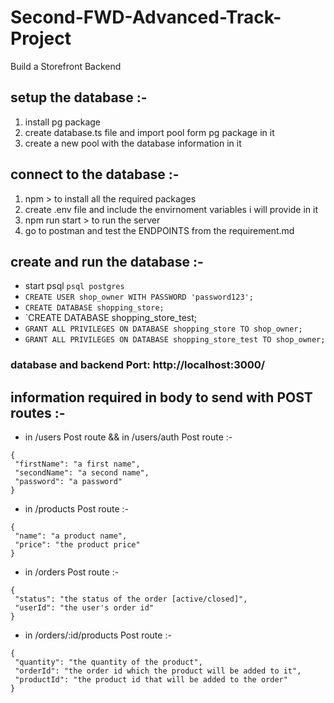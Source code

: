 # Second-FWD-Advanced-Track-Project

 Build a Storefront Backend
 
## setup the database :-
1. install pg package 
2. create database.ts file and import pool form pg package in it
3. create a new pool with the database information in it

## connect to the database :- 
1. npm > to install all the required packages
2. create .env file and include the envirnoment variables i will provide in it
3. npm run start > to run the server
4. go to postman and test the ENDPOINTS from the requirement.md

## create and run the database :-
- start psql `psql postgres`
- `CREATE USER shop_owner WITH PASSWORD 'password123';`
- `CREATE DATABASE shopping_store;`
- `CREATE DATABASE shopping_store_test;
- `GRANT ALL PRIVILEGES ON DATABASE shopping_store TO shop_owner;`
- `GRANT ALL PRIVILEGES ON DATABASE shopping_store_test TO shop_owner;`

### database and backend Port: http://localhost:3000/

## information required in body to send with POST routes :-
- in /users Post route && in /users/auth Post route :- 
```
{
 "firstName": "a first name",
 "secondName": "a second name",
 "password": "a password"
}
```
- in /products Post route :-
```
{
 "name": "a product name",
 "price": "the product price"
}
```
- in /orders Post route :-
```
{
 "status": "the status of the order [active/closed]",
 "userId": "the user's order id"
}
```
- in /orders/:id/products Post route :-
```
{
 "quantity": "the quantity of the product",
 "orderId": "the order id which the product will be added to it",
 "productId": "the product id that will be added to the order"
}
```
